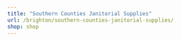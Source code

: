 ```yaml
---
title: "Southern Counties Janitorial Supplies"
url: /brighton/southern-counties-janitorial-supplies/
shop: shop
---
```

